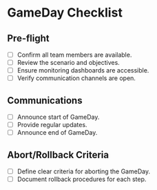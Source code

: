 # GameDay Checklist

## Pre-flight

- [ ] Confirm all team members are available.
- [ ] Review the scenario and objectives.
- [ ] Ensure monitoring dashboards are accessible.
- [ ] Verify communication channels are open.

## Communications

- [ ] Announce start of GameDay.
- [ ] Provide regular updates.
- [ ] Announce end of GameDay.

## Abort/Rollback Criteria

- [ ] Define clear criteria for aborting the GameDay.
- [ ] Document rollback procedures for each step.
